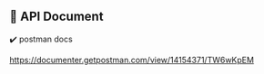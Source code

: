## :orange_book: API Document

:heavy_check_mark: postman docs

https://documenter.getpostman.com/view/14154371/TW6wKpEM